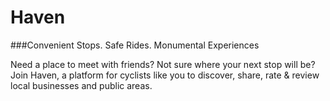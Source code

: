 # Haven
###Convenient Stops. Safe Rides. Monumental Experiences


Need a place to meet with friends? Not sure where your next stop will be? Join Haven, a platform for cyclists like you to discover, share, rate & review local businesses and public areas.
